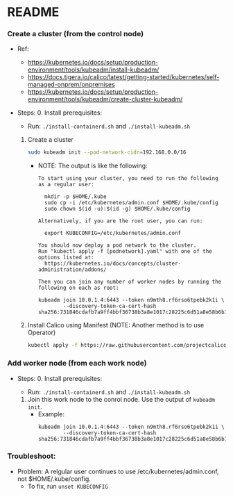 README
======


### Create a cluster (from the control node)
* Ref:
  - <https://kubernetes.io/docs/setup/production-environment/tools/kubeadm/install-kubeadm/>
  - <https://docs.tigera.io/calico/latest/getting-started/kubernetes/self-managed-onprem/onpremises>
  - <https://kubernetes.io/docs/setup/production-environment/tools/kubeadm/create-cluster-kubeadm/>

* Steps:
  0. Install prerequisites:
     - Run: `./install-containerd.sh` and `./install-kubeadm.sh`

  1. Create a cluster
     ```bash
     sudo kubeadm init --pod-network-cidr=192.168.0.0/16
     ```

     - NOTE: The output is like the following:
       ```
       To start using your cluster, you need to run the following as a regular user:
                                       
         mkdir -p $HOME/.kube                                           
         sudo cp -i /etc/kubernetes/admin.conf $HOME/.kube/config
         sudo chown $(id -u):$(id -g) $HOME/.kube/config                                                                                 
       
       Alternatively, if you are the root user, you can run:
       
         export KUBECONFIG=/etc/kubernetes/admin.conf
                                                                                                                                         
       You should now deploy a pod network to the cluster.                                                                               
       Run "kubectl apply -f [podnetwork].yaml" with one of the options listed at:
         https://kubernetes.io/docs/concepts/cluster-administration/addons/
                                                                                                                                         
       Then you can join any number of worker nodes by running the following on each as root:
                                       
       kubeadm join 10.0.1.4:6443 --token n9mth8.rf6rso6tpebk2k1i \
               --discovery-token-ca-cert-hash sha256:731846cdafb7a9ff4bbf36738b3a8e1017c28225c6d51a8e58b6b1902c127b2d 
       ```

  2. Install Calico using Manifest   (NOTE: Another method is to use Operator)
     ```bash
     kubectl apply -f https://raw.githubusercontent.com/projectcalico/calico/v3.30.2/manifests/calico.yaml
     ``` 


### Add worker node (from each work node)
* Steps:
  0. Install prerequisites:
     - Run: `./install-containerd.sh` and `./install-kubeadm.sh`

  1. Join this work node to the conrol node. Use the output of `kubeadm init`.
     - Example:
       ```
       kubeadm join 10.0.1.4:6443 --token n9mth8.rf6rso6tpebk2k1i \
               --discovery-token-ca-cert-hash sha256:731846cdafb7a9ff4bbf36738b3a8e1017c28225c6d51a8e58b6b1902c127b2d 
       ```


### Troubleshoot:
* Problem: A relgular user continues to use /etc/kubernetes/admin.conf, not $HOME/.kube/config.
  - To fix, run `unset KUBECONFIG`

